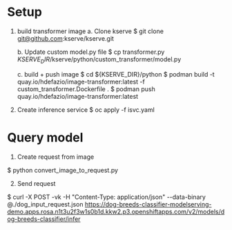 # Setup
1. build transformer image
    a. Clone kserve
    $ git clone git@github.com:kserve/kserve.git

    b. Update custom model.py file
    $ cp transformer.py ${KSERVE_DIR}$/kserve/python/custom_transformer/model.py 

    c. build + push image
    $ cd ${KSERVE_DIR}/python
    $ podman build -t quay.io/hdefazio/image-transformer:latest -f custom_transformer.Dockerfile .
    $ podman push  quay.io/hdefazio/image-transformer:latest

2. Create inference service
    $ oc apply -f isvc.yaml

# Query model
1. Create request from image

$ python convert_image_to_request.py

2. Send request

$ curl -X POST -vk -H "Content-Type: application/json" --data-binary @./dog_input_request.json https://dog-breeds-classifier-modelserving-demo.apps.rosa.n1t3u2f3w1s0b1d.kkw2.p3.openshiftapps.com/v2/models/dog-breeds-classifier/infer 
